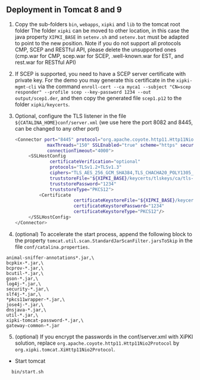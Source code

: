 Deployment in Tomcat 8 and 9
----
1. Copy the sub-folders `bin`, `webapps`, `xipki` and `lib` to the tomcat root folder
   The folder `xipki` can be moved to other location, in this case the java property `XIPKI_BASE` in
   `setenv.sh` and `setenv.bat` must be adapted to point to the new position.
   Note if you do not support all protocols CMP, SCEP and RESTful API, please delete the unsupported ones
   (cmp.war for CMP, scep.war for SCEP, .well-known.war for EST, and rest.war for RESTful API)
2. If SCEP is supported, you need to have a SCEP server certificate with private key. For the demo you may generate this
   certificate in the `xipki-mgmt-cli` via the command 
   `enroll-cert --ca myca1 --subject "CN=scep responder" --profile scep --key-password 1234 --out output/scep1.der`,
   and then copy the generated file `scep1.p12` to the folder `xipki/keycerts`.
3. Optional, configure the TLS listener in the file
   `${CATALINA_HOME}conf/server.xml` (we use here the port 8082 and 8445, can be changed to any other port)
   ```sh
   <Connector port="8445" protocol="org.apache.coyote.http11.Http11Nio2Protocol"
               maxThreads="150" SSLEnabled="true" scheme="https" secure="true"
               connectionTimeout="4000">
        <SSLHostConfig
                certificateVerification="optional"
                protocols="TLSv1.2+TLSv1.3"
                ciphers="TLS_AES_256_GCM_SHA384,TLS_CHACHA20_POLY1305_SHA256,TLS_AES_128_GCM_SHA256,TLS_AES_128_CCM_8_SHA256,TLS_AES_128_CCM_SHA256,TLS_ECDHE_ECDSA_WITH_AES_128_GCM_SHA256,TLS_ECDHE_ECDSA_WITH_AES_128_CBC_SHA256, TLS_ECDHE_RSA_WITH_AES_128_GCM_SHA256, TLS_ECDHE_RSA_WITH_AES_128_CBC_SHA256"
                truststoreFile="${XIPKI_BASE}/keycerts/tlskeys/ca/tls-ca-cert.p12"
                truststorePassword="1234"
                truststoreType="PKCS12">
            <Certificate
                         certificateKeystoreFile="${XIPKI_BASE}/keycerts/tlskeys/server/tls-server.p12"
                         certificateKeystorePassword="1234"
                         certificateKeystoreType="PKCS12"/>
        </SSLHostConfig>
   </Connector>
   ```

4. (optional) To accelerate the start process, append the following block to the property
  `tomcat.util.scan.StandardJarScanFilter.jarsToSkip` in the file `conf/catalina.properties`.

```
animal-sniffer-annotations*.jar,\
bcpkix-*.jar,\
bcprov-*.jar,\
bcutil-*.jar,\
gson-*.jar,\
log4j-*.jar,\
security-*.jar,\
slf4j-*.jar,\
*pkcs11wrapper-*.jar,\
jose4j-*.jar,\
dnsjava-*.jar,\
util-*.jar,\
xipki-tomcat-password-*.jar,\
gateway-common-*.jar
```

5. (optional) If you encrypt the passwords in the conf/server.xml with XiPKI solution, replace
   `org.apache.coyote.http11.Http11Nio2Protocol` by `org.xipki.tomcat.XiHttp11Nio2Protocol`.

- Start tomcat

```sh
  bin/start.sh
```
